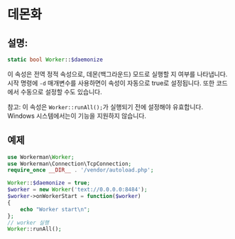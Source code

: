 # 데몬화
## 설명:
```php
static bool Worker::$daemonize
```

이 속성은 전역 정적 속성으로, 데몬(백그라운드) 모드로 실행할 지 여부를 나타냅니다. 시작 명령에 ```-d``` 매개변수를 사용하면이 속성이 자동으로 true로 설정됩니다. 또한 코드에서 수동으로 설정할 수도 있습니다.

참고: 이 속성은 ```Worker::runAll();```가 실행되기 전에 설정해야 유효합니다. Windows 시스템에서는이 기능을 지원하지 않습니다.

## 예제

```php
use Workerman\Worker;
use Workerman\Connection\TcpConnection;
require_once __DIR__ . '/vendor/autoload.php';

Worker::$daemonize = true;
$worker = new Worker('text://0.0.0.0:8484');
$worker->onWorkerStart = function($worker)
{
    echo "Worker start\n";
};
// worker 실행
Worker::runAll();
```
